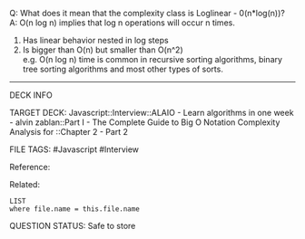 Q: What does it mean that the complexity class is Loglinear - 0(n\*log(n))?  
A: O(n log n) implies that log n operations will occur n times.
1. Has linear behavior nested in log steps
2. Is bigger than O(n) but smaller than O(n^2)  
   e.g. O(n log n) time is common in recursive sorting algorithms, binary tree sorting algorithms and most other types of sorts.
<!--ID: 1693658197652-->

---

DECK INFO

TARGET DECK: Javascript::Interview::ALAIO - Learn algorithms in one week - alvin zablan::Part I - The Complete Guide to Big O Notation Complexity Analysis for ::Chapter 2 - Part 2

FILE TAGS: #Javascript #Interview

Reference:

Related:

```dataview
LIST
where file.name = this.file.name
```


QUESTION STATUS: Safe to store